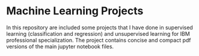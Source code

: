 # Machine Learning Projects
In this repository are included some projects that I have done in supervised learning (classification and regression) and unsupervised learning for IBM professional specialization.
The project contains concise and compact pdf versions of the main jupyter notebook files.
